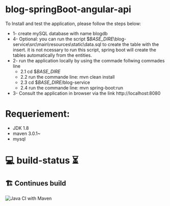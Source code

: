# blog-springBoot-angular-api

To Install and test the application, please follow the steps below:
 - 1- create mySQL database with name blogdb
 - 4- Optional: you can run the script $_BASE_DIRE_\blog-service\src\main\resources\static\data.sql to create the table with the insert. 
   it is not ncessary to run this script, spring boot will create the tables automatically from the entities.
 - 2- run the application locally by using the commade follwing commades line
	 - 2.1 cd $_BASE_DIRE_
	 - 2.2 run the commande line: mvn clean install 
	 - 2.3 cd $_BASE_DIRE_/blog-service
	 - 2.4 run the commande line: mvn spring-boot:run 
 - 3- Consult the application in browser via the link http://localhost:8080 


# Requeriement: 
 - JDK 1.8 
 - maven 3.0.1~
 - mysql 
 
 # 💻 build-status ⏳

## 🏗 Continues build 
 ![Java CI with Maven](https://github.com/y-akhrif/blog-springBoot-angular-api/workflows/Java%20CI%20with%20Maven/badge.svg)


